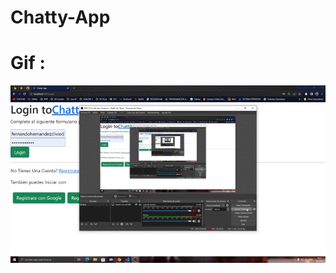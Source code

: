 # Chatty-App

# Gif : 

![](https://github.com/FernandoH1/Chatty-App/blob/main/gif/2022-04-03%2019-12-22.gif)
